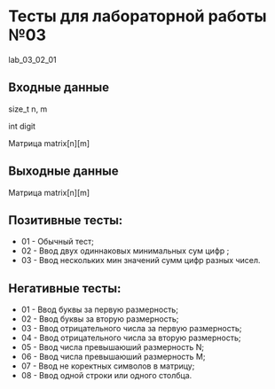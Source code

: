 # Тесты для лабораторной работы №03
lab_03_02_01
## Входные данные
size_t n, m

int digit

Матрица matrix[n][m]

## Выходные данные
Матрица matrix[n][m]

## Позитивные тесты:
- 01 - Обычный тест;
- 02 - Ввод двух одиннаковых минимальных сум цифр ;
- 03 - Ввод нескольких мин значений сумм цифр разных чисел.

## Негативные тесты:
- 01 - Ввод буквы за первую размерность;
- 02 - Ввод буквы за вторую размерность;
- 03 - Ввод отрицательного числа за первую размерность;
- 04 - Ввод отрицательного числа за вторую размерность;
- 05 - Ввод числа превышаюший размерность N;
- 06 - Ввод числа превышаюший размерность M;
- 07 - Ввод не коректных символов в матрицу;
- 08 - Ввод одной строки или одного столбца.